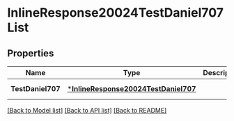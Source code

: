 # InlineResponse20024TestDaniel707List

## Properties
Name | Type | Description | Notes
------------ | ------------- | ------------- | -------------
**TestDaniel707** | [***InlineResponse20024TestDaniel707**](inline_response_200_24_test_daniel707.md) |  | [default to null]

[[Back to Model list]](../README.md#documentation-for-models) [[Back to API list]](../README.md#documentation-for-api-endpoints) [[Back to README]](../README.md)


